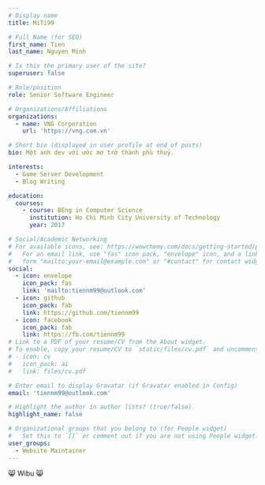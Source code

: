 ```yaml
---
# Display name
title: MiTi99

# Full Name (for SEO)
first_name: Tien
last_name: Nguyen Minh

# Is this the primary user of the site?
superuser: false

# Role/position
role: Senior Software Engineer

# Organizations/Affiliations
organizations:
  - name: VNG Corporation
    url: 'https://vng.com.vn'

# Short bio (displayed in user profile at end of posts)
bio: Một anh dev với ước mơ trở thành phù thuỷ.

interests:
  - Game Server Development
  - Blog Writing

education:
  courses:
    - course: BEng in Computer Science
      institution: Ho Chi Minh City University of Technology
      year: 2017

# Social/Academic Networking
# For available icons, see: https://wowchemy.com/docs/getting-started/page-builder/#icons
#   For an email link, use "fas" icon pack, "envelope" icon, and a link in the
#   form "mailto:your-email@example.com" or "#contact" for contact widget.
social:
  - icon: envelope
    icon_pack: fas
    link: 'mailto:tiennm99@outlook.com'
  - icon: github
    icon_pack: fab
    link: https://github.com/tiennm99
  - icon: facebook
    icon_pack: fab
    link: https://fb.com/tiennm99
# Link to a PDF of your resume/CV from the About widget.
# To enable, copy your resume/CV to `static/files/cv.pdf` and uncomment the lines below.
# - icon: cv
#   icon_pack: ai
#   link: files/cv.pdf

# Enter email to display Gravatar (if Gravatar enabled in Config)
email: 'tiennm99@outlook.com'

# Highlight the author in author lists? (true/false)
highlight_name: false

# Organizational groups that you belong to (for People widget)
#   Set this to `[]` or comment out if you are not using People widget.
user_groups:
  - Website Maintainer
---
```


😸 Wibu 😸
